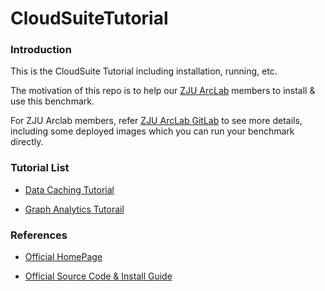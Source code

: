 CloudSuiteTutorial
==================

### Introduction

This is the CloudSuite Tutorial including installation, running, etc. 

The motivation of this repo is to help our [ZJU ArcLab](http://arc.zju.edu.cn) members to install & use this benchmark.

For ZJU Arclab members, refer [ZJU ArcLab GitLab](http://arc.zju.edu.cn:18083/arclab/forum/issues/4) to see more details, including some deployed images which you can run your benchmark directly.

### Tutorial List

* [Data Caching Tutorial](https://github.com/chetui/CloudSuiteTutorial/tree/master/data_caching)

* [Graph Analytics Tutorail](https://github.com/chetui/CloudSuiteTutorial/tree/master/graph_analytics)

### References

* [Official HomePage](http://parsa.epfl.ch/cloudsuite/cloudsuite.html)  

* [Official Source Code & Install Guide](http://parsa.epfl.ch/cloudsuite/downloads.html)  

